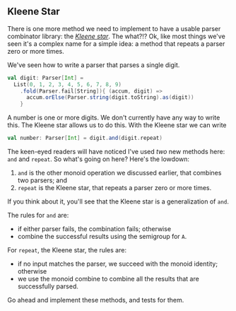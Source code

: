 ## Kleene Star

There is one more method we need to implement to have a usable parser combinator library: the [*Kleene star*](https://en.wikipedia.org/wiki/Kleene_star). The what?!? Ok, like most things we've seen it's a complex name for a simple idea: a method that repeats a parser zero or more times.

We've seen how to write a parser that parses a single digit.

```scala
val digit: Parser[Int] = 
  List(0, 1, 2, 3, 4, 5, 6, 7, 8, 9)
    .fold(Parser.fail[String]){ (accum, digit) =>
      accum.orElse(Parser.string(digit.toString).as(digit))
    }
```

A number is one or more digits. We don't currently have any way to write this. The Kleene star allows us to do this. With the Kleene star we can write

```scala
val number: Parser[Int] = digit.and(digit.repeat)
```

The keen-eyed readers will have noticed I've used *two* new methods here: `and` and `repeat`. So what's going on here? Here's the lowdown:

1. `and` is the other monoid operation we discussed earlier, that combines two parsers; and
2. `repeat` is the Kleene star, that repeats a parser zero or more times.

If you think about it, you'll see that the Kleene star is a generalization of `and`.

The rules for `and` are:

- if either parser fails, the combination fails; otherwise
- combine the successful results using the semigroup for `A`.

For `repeat`, the Kleene star, the rules are:

- if no input matches the parser, we succeed with the monoid identity; otherwise
- we use the monoid combine to combine all the results that are successfully parsed.

Go ahead and implement these methods, and tests for them.
